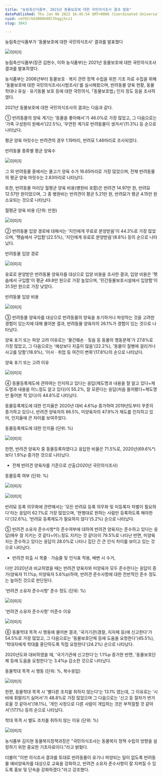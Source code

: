 ```yaml
---
title: "농림축산식품부, 2021년 동물보호에 대한 국민의식조사 결과 발표"
datePublished: Thu Jan 06 2022 16:45:54 GMT+0000 (Coordinated Universal Time)
cuid: cm701rk5d000k08l5hqgjhcz1
slug: 3043

---
```



농림축산식품부가 '동물보호에 대한 국민의식조사' 결과를 발표했다

![이미지](https://cdn.hashnode.com/res/hashnode/image/upload/v1739252031477/21302de8-c04b-4169-b6b2-bc9954a1129f.jpeg)

농림축산식품부(장관 김현수, 이하 농식품부)는 2021년 동물보호에 대한 국민의식조사 결과를 발표하였다.

농식품부는 2006년부터 동물보호ㆍ복지 관련 정책 수립을 위한 기초 자료 수집을 위해 '동물보호에 대한 국민의식조사(시범조사)'를 실시해왔으며, 반려동물 양육 현황, 동물학대나 유실ㆍ유기동물 보호 등에 대한 국민의식, ｢동물보호법｣ 인지 정도 등을 조사하였다.

2021년 동물보호에 대한 국민의식조사의 결과는 다음과 같다.

① 반려동물의 양육 계기는 ‘동물을 좋아해서’가 46.0%로 가장 많았고, 그 다음으로는 ‘가족 구성원이 원해서’(22.5%), ‘우연한 계기로 반려동물이 생겨서’(11.3%) 등 순으로 나타났다.

평균 양육 마릿수는 반려견의 경우 1.19마리, 반려묘 1.46마리로 조사되었다.

반려동물 종류별 평균 양육수

![이미지](https://cdn.hashnode.com/res/hashnode/image/upload/v1739252033065/4881a561-5982-4cbe-86e4-0f2b16fb530c.png)

그 외 반려동물 중에서는 물고기 양육 수가 16.65마리로 가장 많았으며, 전체 반려동물의 평균 양육 마릿수는 2.83마리로 나타났다.

또한, 반려동물 마리당 월평균 양육 비용(병원비 포함)은 반려견 14.97만 원, 반려묘 12.57만 원이었으며, 그 중 병원비는 반려견이 평균 5.21만 원, 반려묘가 평균 4.15만 원 소요되는 것으로 나타났다.

월평균 양육 비용 (단위: 만원)

![이미지](https://cdn.hashnode.com/res/hashnode/image/upload/v1739252034578/c440686a-688b-49f0-8ee4-cabf8b6eed3a.png)

② 반려동물 입양 경로에 대해서는 '지인에게 무료로 분양받음'이 44.3%로 가장 많았으며, '펫숍에서 구입함'(22.5%), '지인에게 유료로 분양받음'(8.8%) 등의 순으로 나타났다.

반려동물 입양 경로

![이미지](https://cdn.hashnode.com/res/hashnode/image/upload/v1739252036278/4d105b7f-e089-4230-9c84-ade593075f49.png)

유료로 분양받은 반려동물 양육자를 대상으로 입양 비용을 조사한 결과, 입양 비용은 '펫숍에서 구입함'이 평균 49.8만 원으로 가장 높았으며, '민간동물보호시설에서 입양함'이 31.5만 원으로 가장 낮았다.

반려동물 입양 비용

![이미지](https://cdn.hashnode.com/res/hashnode/image/upload/v1739252037907/1cf277ef-4909-4be4-b2ea-d34dde9b0150.png)

③ 반려동물 양육자를 대상으로 반려동물의 양육을 포기하거나 파양하는 것을 고려한 경험이 있는지에 대해 물어본 결과, 반려동물 양육자의 26.1%가 경험이 있는 것으로 나타났다.

양육 포기 또는 파양 고려 이유로는 '물건훼손ㆍ짖음 등 동물의 행동문제'가 27.8%로 가장 많았고, 그 다음으로는 '예상보다 지출이 많음'(22.2%), '동물이 질병에 걸리거나 사고를 당함'(18.9%), '이사ㆍ취업 등 여건이 변화'(17.8%)의 순으로 나타났다.

양육 포기 또는 고려 이유

![이미지](https://cdn.hashnode.com/res/hashnode/image/upload/v1739252039700/c7c67654-b491-48f8-b573-7460e9092dea.png)

④ 동물등록제도에 관하여는 인지하고 있다는 응답(제도명과 내용을 잘 알고 있다+제도명과 내용을 어느정도 알고 있다)이 55.2%, 잘 모른다는 응답(처음 들어봤다+제도명만 들어본 적 있다)이 44.8%로 나타났다.

동물등록제도에 대한 인지율은 2020년 대비 4.6%p 증가하여 2019년도부터 꾸준히 증가하고 있으나, 반려견 양육자의 86.5%, 미양육자의 47.9%가 제도를 인지하고 있어, 인지율에 큰 차이를 보여주었다.

동물등록제도에 대한 인지율 (단위: %)

![이미지](https://cdn.hashnode.com/res/hashnode/image/upload/v1739252041389/4429803b-f305-47bf-9b8f-a6995db9dc4d.png)

한편, 반려견 양육자 중 동물등록하였다고 응답한 비율은 71.5%로, 2020년(69.6%*) 보다 1.9%p 증가한 것으로 나타났다.

* 전체 반려견 양육자를 기준으로 산출(2020년 국민의식조사)

동물등록 여부 (단위: %)

![이미지](https://cdn.hashnode.com/res/hashnode/image/upload/v1739252042716/b586f213-4789-4af1-afc6-7fc6eaaf66ef.png)

![이미지](https://cdn.hashnode.com/res/hashnode/image/upload/v1739252044244/650ff33c-7000-4b54-aab3-e31f38f0812e.png)

반려묘 등록 의무화에 관련해서는 '모든 반려묘 등록 의무화 및 미등록자 처벌이 필요하다'라는 응답이 62.1%로 가장 많았으며, '현행대로 원하는 사람만 등록하도록 해야한다'(32.6%), '반려묘 등록제도가 필요하지 않다'(5.2%) 순으로 나타났다.

⑤ 반려견 소유자 준수사항*의 준수여부에 대하여 반려견 양육자는 준수하고 있다는 응답(매우 잘 지키는 것 같다+어느정도 지키는 것 같다)이 79.5%로 나타난 반면, 미양육자는 준수하고 있다는 응답이 28.0%로 나타나 집단 간 큰 인식 차이를 보이고 있는 것으로 나타났다.

* 반려견 외출 시 목줄ㆍ가슴줄 및 인식표 착용, 배변 시 수거,

다만 2020년과 비교하였을 때는 반려견 양육자와 미양육자 모두 준수한다는 응답이 증가(양육자 11.1%p, 미양육자 5.6%p)하여, 반려견 준수사항에 대한 전반적인 준수 정도는 높아진 것으로 판단된다.

'반려견 소유자 준수사항' 준수 정도 (단위: %)

![이미지](https://cdn.hashnode.com/res/hashnode/image/upload/v1739252046011/14c48e7d-1b56-4312-9d27-8f4928c41dc7.png)

'반려견 소유자 준수사항' 미준수 이유

![이미지](https://cdn.hashnode.com/res/hashnode/image/upload/v1739252047428/e880abf4-752a-4864-8f2a-5774f17e665f.png)

⑥ 동물학대 목격 시 행동에 물어본 결과, '국가기관(경찰, 지자체 등)에 신고한다'가 54.5%로 가장 많았고, 그 다음으로는 '동물보호단체 등에 도움을 요청한다'(45.5%), '학대자에게 학대를 중단하도록 직접 요청한다'(24.2%) 순으로 나타났다.

2020년도와 대비하였을 때, '국가기관에 신고한다'는 1.1%p 증가한 반면, '동물보호단체 등에 도움을 요청한다'는 3.4%p 감소한 것으로 나타났다.

동물학대 목격 시 행동 (단위: %, 복수응답)

![이미지](https://cdn.hashnode.com/res/hashnode/image/upload/v1739252049099/8980e7d8-7fe2-480e-b7e8-dadb3dc0545a.png)

한편, 동물학대 목격 시 '별다른 조치를 취하지 않는다'는 13.1% 였는데, 그 이유로는 '시비에 휘말리기 싫어서'가 48.8%로 가장 많았으며 그 다음으로는 '신고 등 절차가 번거로울 것 같아서'(18.1%), '개인 사정으로 다른 사람이 개입하는 것은 부적절할 것 같아서'(17.1%) 등의 순으로 나타났다.

학대 목격 시 별도 조치를 취하지 않는 이유 (단위: %)

![이미지](https://cdn.hashnode.com/res/hashnode/image/upload/v1739252050545/293194a6-4b53-4cd9-91f6-84e497f75163.png)

농식품부 김지현 동물복지정책과장은 "국민의식조사는 동물복지 정책 수립의 방향을 설정하기 위한 중요한 기초자료이다."라고 밝혔다.

더불어 "이번 의식조사 결과를 토대로 반려동물이 유기나 파양되는 일이 없도록 반려동물 예비양육자를 대상으로 교육을 강화하고, 반려견 소유자 준수사항이 잘 지켜질 수 있도록 홍보 및 단속을 강화하겠다."라고 강조했다.